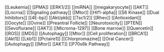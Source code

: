 [[Leukemia]]
[[PMA]]
[[ERK1/2]]
[[miRNA]]
[[megakaryocyte]]
[[AKT]]
[[Lncrna]]
[[Signaling pathway]]
[[Mtor]]
[[Hif1-alpha]]
[[S6 Kinase]]
[[Dual Inhibitors]]
[[4E-bp]]
[[Akt/pkb]]
[[Tsc1/2]]
[[Rhev]]
[[Antioxidant]]
[[Oocyte]]
[[Ovine]]
[[Preantral Follicle]]
[[Neurotoxicity]]
[[PTEN]]
[[Sevoflurane]]
[[AKT]]
[[Microrna-1297]]
[[Bone marrow]]
[[Quercetin]]
[[ROS]]
[[MDS]]
[[Autophagy]]
[[Mtor]]
[[Cell proliferation]]
[[BRCA1]]
[[Akt1]]
[[Lkb1]]
[[Pctaire1]]
[[Chlorpromazine]]
[[Oral Cancer]]
[[Autophagy]]
[[Mtor]]
[[AKT]]
[[P70s6k Pathway]]
